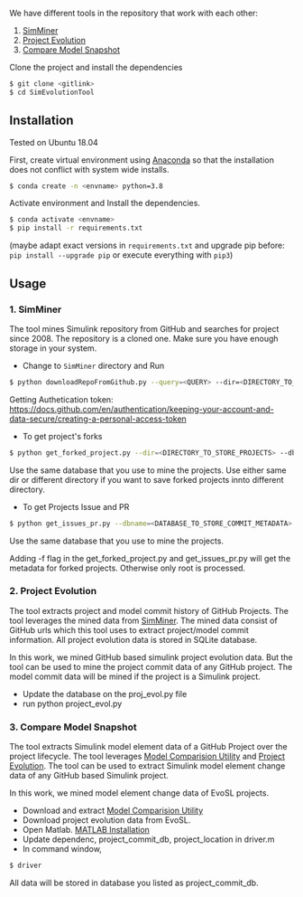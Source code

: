 
We have different tools in the repository that work with each other:
1. [SimMiner]
2. [Project Evolution]
3. [Compare Model Snapshot]

Clone the project and install the dependencies
```sh
$ git clone <gitlink>
$ cd SimEvolutionTool
```

## Installation

Tested on Ubuntu 18.04 

First, create virtual environment using  [Anaconda] so that the installation does not conflict with system wide installs.
```sh
$ conda create -n <envname> python=3.8
```

Activate environment and Install the dependencies.
```sh
$ conda activate <envname>
$ pip install -r requirements.txt
```
(maybe adapt exact versions in `requirements.txt` and upgrade pip before: `pip install --upgrade pip` or execute everything with `pip3`)

## Usage

### 1. SimMiner
The tool mines Simulink repository from GitHub and searches for project since 2008. The repository is a cloned one. Make sure you have enough storage in your system.
- Change  to `SimMiner` directory and Run
```sh
$ python downloadRepoFromGithub.py --query=<QUERY> --dir=<DIRECTORY_TO_STORE_PROJECTS> --dbname=<DATABASE_TO_STORE_COMMIT_METADATA> --token=<GITHUB_AUTHENTICATION_TOKEN>
``` 

Getting Authetication token: https://docs.github.com/en/authentication/keeping-your-account-and-data-secure/creating-a-personal-access-token


- To get project's forks

```sh
$ python get_forked_project.py --dir=<DIRECTORY_TO_STORE_PROJECTS> --dbname=<DATABASE_TO_STORE_COMMIT_METADATA> --token=<GITHUB_AUTHENTICATION_TOKEN>
``` 
Use the same database that you use to mine the projects. 
Use either same dir  or different directory if you want to save forked projects innto different directory.

- To get Projects Issue and PR
```sh
$ python get_issues_pr.py --dbname=<DATABASE_TO_STORE_COMMIT_METADATA> --token=<GITHUB_AUTHENTICATION_TOKEN>
``` 
Use the same database that you use to mine the projects. 

Adding -f flag in the get_forked_project.py and get_issues_pr.py will get the metadata for forked projects. Otherwise only root is processed. 

### 2. Project Evolution
The tool extracts project and model commit history of GitHub Projects. The tool leverages the mined data from [SimMiner]. The mined data consist of GitHub urls which this tool uses to extract project/model commit information. All project evolution data is stored in SQLite database.

In this work, we mined GitHub based simulink project evolution data. But the tool can be used to mine the project commit data of any GitHub project. The model commit data will be mined if the project is a Simulink project. 
- Update the database on the proj_evol.py file
- run python project_evol.py

### 3. Compare Model Snapshot
The tool extracts Simulink model element data of a GitHub Project over the project lifecycle. The tool leverages [Model Comparision Utility] and [Project Evolution]. The tool can be used to extract Simulink model element change data of any GitHub based Simulink project.

In this work, we mined model element change data of EvoSL projects. 
- Download and extract [Model Comparision Utility] 
- Download project evolution data from EvoSL. 
- Open Matlab. [MATLAB Installation]
- Update dependenc, project_commit_db, project_location in driver.m
- In command window, 
```sh
$ driver
```
All data will be stored in database you listed as  project_commit_db. 

[//]: # (These are reference links used in the body of this note and get stripped out when the markdown processor does its job. There is no need to format nicely because it shouldn't be seen. Thanks SO - http://stackoverflow.com/questions/4823468/store-comments-in-markdown-syntax)
   [Anaconda]: <https://www.anaconda.com/distribution/>
   [SimMiner]: <https://github.com/Anonymous-double-blind/SimEvolutionTool/tree/main/SimMiner>
   [Compare Model Snapshot]: <https://github.com/Anonymous-double-blind/SimEvolutionTool/tree/main/%40compareModelSnapshot>
   [Project Evolution]: <https://github.com/Anonymous-double-blind/SimEvolutionTool/tree/main/project_evolution> 
   [Model Comparision Utility]: <https://zenodo.org/record/6410073#.Y-VQINLMK-Y>
   [EPHCC]: <https://github.com/PowerSystemsHIL/EPHCC>
   [Repository Mining for Changes in Simulink Models]: <https://ieeexplore.ieee.org/document/9592466>
   [MATLAB Installation]: <https://github.com/Anonymous-double-blind/SimEvolutionTool/tree/main/MATLABConfiguration.md>

